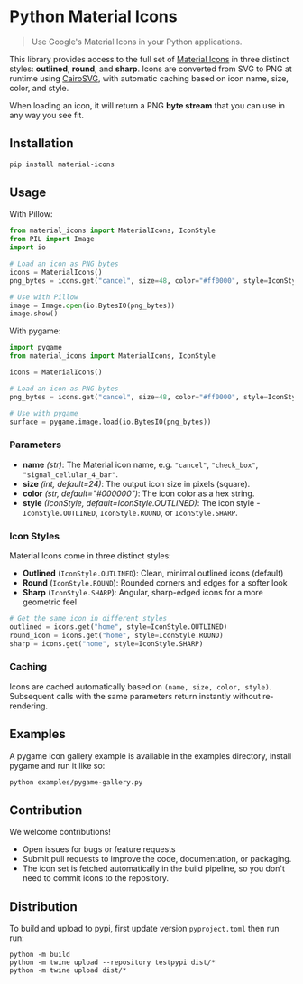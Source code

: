 # Python Material Icons

> Use Google's Material Icons in your Python applications.

This library provides access to the full set of [Material Icons](https://fonts.google.com/icons) in three distinct styles: **outlined**, **round**, and **sharp**.
Icons are converted from SVG to PNG at runtime using [CairoSVG](https://cairosvg.org/), with automatic caching based on icon name, size, color, and style.

When loading an icon, it will return a PNG **byte stream** that you can use in any way you see fit.

## Installation

```bash
pip install material-icons
```

## Usage

With Pillow:
```python
from material_icons import MaterialIcons, IconStyle
from PIL import Image
import io

# Load an icon as PNG bytes
icons = MaterialIcons()
png_bytes = icons.get("cancel", size=48, color="#ff0000", style=IconStyle.ROUND)

# Use with Pillow
image = Image.open(io.BytesIO(png_bytes))
image.show()
```

With pygame:
```python
import pygame
from material_icons import MaterialIcons, IconStyle

icons = MaterialIcons()

# Load an icon as PNG bytes
png_bytes = icons.get("cancel", size=48, color="#ff0000", style=IconStyle.SHARP)

# Use with pygame
surface = pygame.image.load(io.BytesIO(png_bytes))
```

### Parameters
- **name** *(str)*: The Material icon name, e.g. `"cancel"`, `"check_box"`, `"signal_cellular_4_bar"`.
- **size** *(int, default=24)*: The output icon size in pixels (square).
- **color** *(str, default="#000000")*: The icon color as a hex string.
- **style** *(IconStyle, default=IconStyle.OUTLINED)*: The icon style - `IconStyle.OUTLINED`, `IconStyle.ROUND`, or `IconStyle.SHARP`.

### Icon Styles

Material Icons come in three distinct styles:

- **Outlined** (`IconStyle.OUTLINED`): Clean, minimal outlined icons (default)
- **Round** (`IconStyle.ROUND`): Rounded corners and edges for a softer look
- **Sharp** (`IconStyle.SHARP`): Angular, sharp-edged icons for a more geometric feel

```python
# Get the same icon in different styles
outlined = icons.get("home", style=IconStyle.OUTLINED)
round_icon = icons.get("home", style=IconStyle.ROUND)
sharp = icons.get("home", style=IconStyle.SHARP)
```

### Caching
Icons are cached automatically based on `(name, size, color, style)`.
Subsequent calls with the same parameters return instantly without re-rendering.

## Examples
A pygame icon gallery example is available in the examples directory, install pygame and run it like so:

```bash
python examples/pygame-gallery.py
```

## Contribution

We welcome contributions!

- Open issues for bugs or feature requests
- Submit pull requests to improve the code, documentation, or packaging.
- The icon set is fetched automatically in the build pipeline, so you don't need to commit icons to the repository.


## Distribution
To build and upload to pypi, first update version `pyproject.toml` then run run:

```
python -m build
python -m twine upload --repository testpypi dist/*
python -m twine upload dist/*
```